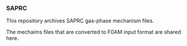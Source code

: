 ### SAPRC
This repository archives SAPRC gas-phase mechanism files. 

The mechaims files that are converted to F0AM input format are shared here.
